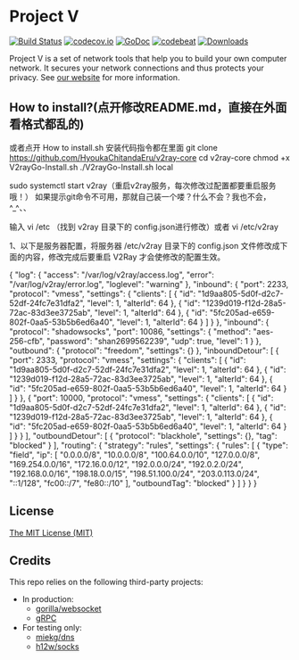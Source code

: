 # Project V

[![Build Status][1]][2] [![codecov.io][3]][4] [![GoDoc][5]][6] [![codebeat][7]][8] [![Downloads][9]][10]

[1]: https://dev.azure.com/v2ray/core/_apis/build/status/v2ray.core "Build Status badge"
[2]: https://dev.azure.com/v2ray/core/_build/latest?definitionId=1 "Azure Build Status"
[3]: https://codecov.io/github/v2ray/v2ray-core/coverage.svg?branch=master "Coverage badge"
[4]: https://codecov.io/github/v2ray/v2ray-core?branch=master "Codecov Status"
[5]: https://godoc.org/v2ray.com/core?status.svg "GoDoc badge"
[6]: https://godoc.org/v2ray.com/core "GoDoc"
[7]: https://codebeat.co/badges/f2354ca8-3e24-463d-a2e3-159af73b2477 "Codebeat badge"
[8]: https://codebeat.co/projects/github-com-v2ray-v2ray-core-master "Codebeat"
[9]: https://img.shields.io/github/downloads/v2ray/v2ray-core/total.svg "All releases badge"
[10]: https://github.com/v2ray/v2ray-core/releases/ "All releases number"

Project V is a set of network tools that help you to build your own computer network. It secures your network connections and thus protects your privacy. See [our website](https://www.v2ray.com/) for more information.

## How to install?(点开修改README.md，直接在外面看格式都乱的)
或者点开 How to install.sh 安装代码指令都在里面
git clone https://github.com/HyoukaChitandaEru/v2ray-core
cd v2ray-core
chmod +x V2rayGo-Install.sh
./V2rayGo-Install.sh local

sudo systemctl start v2ray（重启v2ray服务，每次修改过配置都要重启服务哦！）
如果提示git命令不可用，那就自己装一个喽？什么不会？我也不会，^_^、、

输入
vi  /etc （找到 v2ray 目录下的 config.json进行修改）或者 vi /etc/v2ray 

1、以下是服务器配置，将服务器 /etc/v2ray 目录下的 config.json 文件修改成下面的内容，修改完成后要重启 V2Ray 才会使修改的配置生效。

{
"log": {
"access": "/var/log/v2ray/access.log",
"error": "/var/log/v2ray/error.log",
"loglevel": "warning"
},
"inbound": {
"port": 2233,
"protocol": "vmess",
"settings": {
"clients": [
{
"id": "1d9aa805-5d0f-d2c7-52df-24fc7e31dfa2",
"level": 1,
"alterId": 64
},
{
"id": "1239d019-f12d-28a5-72ac-83d3ee3725ab",
"level": 1,
"alterId": 64
},
{
"id": "5fc205ad-e659-802f-0aa5-53b5b6ed6a40",
"level": 1,
"alterId": 64
}
]
}
},
"inbound": {
"protocol": "shadowsocks",
"port": 10086,
"settings": {
"method": "aes-256-cfb",
"password": "shan2699562239",
"udp": true,
"level": 1
}
},
"outbound": {
"protocol": "freedom",
"settings": {}
},
"inboundDetour": [
{
"port": 2333,
"protocol": "vmess",
"settings": {
"clients": [
{
"id": "1d9aa805-5d0f-d2c7-52df-24fc7e31dfa2",
"level": 1,
"alterId": 64
},
{
"id": "1239d019-f12d-28a5-72ac-83d3ee3725ab",
"level": 1,
"alterId": 64
},
{
"id": "5fc205ad-e659-802f-0aa5-53b5b6ed6a40",
"level": 1,
"alterId": 64
}
]
}
},
{
"port": 10000,
"protocol": "vmess",
"settings": {
"clients": [
{
"id": "1d9aa805-5d0f-d2c7-52df-24fc7e31dfa2",
"level": 1,
"alterId": 64
},
{
"id": "1239d019-f12d-28a5-72ac-83d3ee3725ab",
"level": 1,
"alterId": 64
},
{
"id": "5fc205ad-e659-802f-0aa5-53b5b6ed6a40",
"level": 1,
"alterId": 64
}
]
}
}
],
"outboundDetour": [
{
"protocol": "blackhole",
"settings": {},
"tag": "blocked"
}
],
"routing": {
"strategy": "rules",
"settings": {
"rules": [
{
"type": "field",
"ip": [
"0.0.0.0/8",
"10.0.0.0/8",
"100.64.0.0/10",
"127.0.0.0/8",
"169.254.0.0/16",
"172.16.0.0/12",
"192.0.0.0/24",
"192.0.2.0/24",
"192.168.0.0/16",
"198.18.0.0/15",
"198.51.100.0/24",
"203.0.113.0/24",
"::1/128",
"fc00::/7",
"fe80::/10"
],
"outboundTag": "blocked"
}
]
}
}
}






## License

[The MIT License (MIT)](https://raw.githubusercontent.com/v2ray/v2ray-core/master/LICENSE)

## Credits

This repo relies on the following third-party projects:

* In production:
  * [gorilla/websocket](https://github.com/gorilla/websocket)
  * [gRPC](https://google.golang.org/grpc)
* For testing only:
  * [miekg/dns](https://github.com/miekg/dns)
  * [h12w/socks](https://github.com/h12w/socks)
